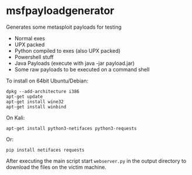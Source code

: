 # msfpayloadgenerator
Generates some metasploit payloads for testing

- Normal exes
- UPX packed
- Python compiled to exes (also UPX packed)
- Powershell stuff
- Java Payloads (execute with java -jar payload.jar)
- Some raw payloads to be executed on a command shell

To install on 64bit Ubuntu/Debian:
```
dpkg --add-architecture i386
apt-get update
apt-get install wine32
apt-get install winbind
```

On Kali:
```
apt-get install python3-netifaces python3-requests
```
Or:
```
pip install netifaces requests
```

After executing the main script start `webserver.py` in the output directory to download the files on the victim machine.
